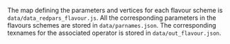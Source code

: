 The map defining the parameters and vertices for each flavour scheme is ```data/data_redpars_flavour.js```. All the corresponding parameters in the flavours schemes are stored in ```data/parnames.json```.
The corresponding texnames for the associated operator is stored in ```data/out_flavour.json```.
